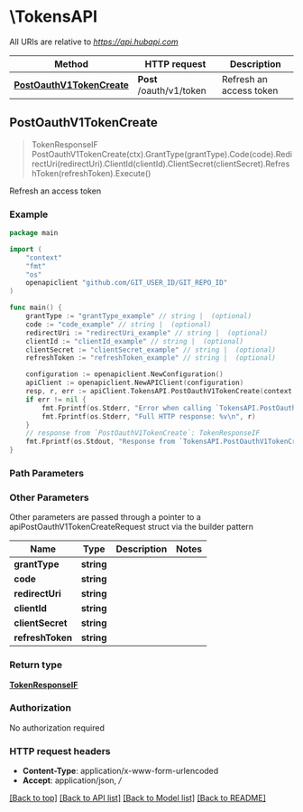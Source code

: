 # \TokensAPI

All URIs are relative to *https://api.hubapi.com*

Method | HTTP request | Description
------------- | ------------- | -------------
[**PostOauthV1TokenCreate**](TokensAPI.md#PostOauthV1TokenCreate) | **Post** /oauth/v1/token | Refresh an access token



## PostOauthV1TokenCreate

> TokenResponseIF PostOauthV1TokenCreate(ctx).GrantType(grantType).Code(code).RedirectUri(redirectUri).ClientId(clientId).ClientSecret(clientSecret).RefreshToken(refreshToken).Execute()

Refresh an access token



### Example

```go
package main

import (
	"context"
	"fmt"
	"os"
	openapiclient "github.com/GIT_USER_ID/GIT_REPO_ID"
)

func main() {
	grantType := "grantType_example" // string |  (optional)
	code := "code_example" // string |  (optional)
	redirectUri := "redirectUri_example" // string |  (optional)
	clientId := "clientId_example" // string |  (optional)
	clientSecret := "clientSecret_example" // string |  (optional)
	refreshToken := "refreshToken_example" // string |  (optional)

	configuration := openapiclient.NewConfiguration()
	apiClient := openapiclient.NewAPIClient(configuration)
	resp, r, err := apiClient.TokensAPI.PostOauthV1TokenCreate(context.Background()).GrantType(grantType).Code(code).RedirectUri(redirectUri).ClientId(clientId).ClientSecret(clientSecret).RefreshToken(refreshToken).Execute()
	if err != nil {
		fmt.Fprintf(os.Stderr, "Error when calling `TokensAPI.PostOauthV1TokenCreate``: %v\n", err)
		fmt.Fprintf(os.Stderr, "Full HTTP response: %v\n", r)
	}
	// response from `PostOauthV1TokenCreate`: TokenResponseIF
	fmt.Fprintf(os.Stdout, "Response from `TokensAPI.PostOauthV1TokenCreate`: %v\n", resp)
}
```

### Path Parameters



### Other Parameters

Other parameters are passed through a pointer to a apiPostOauthV1TokenCreateRequest struct via the builder pattern


Name | Type | Description  | Notes
------------- | ------------- | ------------- | -------------
 **grantType** | **string** |  | 
 **code** | **string** |  | 
 **redirectUri** | **string** |  | 
 **clientId** | **string** |  | 
 **clientSecret** | **string** |  | 
 **refreshToken** | **string** |  | 

### Return type

[**TokenResponseIF**](TokenResponseIF.md)

### Authorization

No authorization required

### HTTP request headers

- **Content-Type**: application/x-www-form-urlencoded
- **Accept**: application/json, */*

[[Back to top]](#) [[Back to API list]](../README.md#documentation-for-api-endpoints)
[[Back to Model list]](../README.md#documentation-for-models)
[[Back to README]](../README.md)

